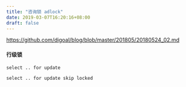 ```yaml
---
title: "咨询锁 adlock"
date: 2019-03-07T16:20:16+08:00
draft: false
---
```


https://github.com/digoal/blog/blob/master/201805/20180524_02.md


#### 行级锁

```
select .. for update 

select .. for update skip locked
```



